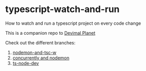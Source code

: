 # typescript-watch-and-run
How to watch and run a typescript project on every code change

This is a companion repo to [Devimal Planet](http://devimalplanet.com)

Check out the different branches:
1. [nodemon-and-tsc-w](https://github.com/Devimal/typescript-watch-and-run/tree/nodemon-and-tsc-w)
1. [concurrently and nodemon](https://github.com/Devimal/typescript-watch-and-run/tree/concurrently)
1. [ts-node-dev](https://github.com/Devimal/typescript-watch-and-run/tree/ts-node-dev)